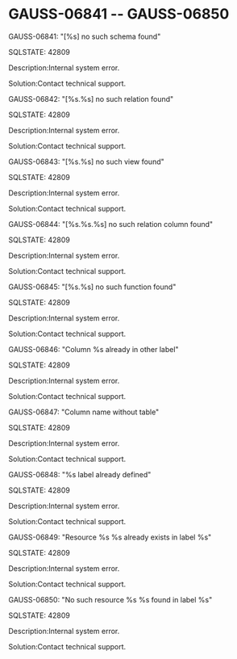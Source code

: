 # GAUSS-06841 -- GAUSS-06850<a name="EN-US_TOPIC_0302073308"></a>

GAUSS-06841: "\[%s\] no such schema found"

SQLSTATE: 42809

Description:Internal system error.

Solution:Contact technical support.

GAUSS-06842: "\[%s.%s\] no such relation found"

SQLSTATE: 42809

Description:Internal system error.

Solution:Contact technical support.

GAUSS-06843: "\[%s.%s\] no such view found"

SQLSTATE: 42809

Description:Internal system error.

Solution:Contact technical support.

GAUSS-06844: "\[%s.%s.%s\] no such relation column found"

SQLSTATE: 42809

Description:Internal system error.

Solution:Contact technical support.

GAUSS-06845: "\[%s.%s\] no such function found"

SQLSTATE: 42809

Description:Internal system error.

Solution:Contact technical support.

GAUSS-06846: "Column %s already in other label"

SQLSTATE: 42809

Description:Internal system error.

Solution:Contact technical support.

GAUSS-06847: "Column name without table"

SQLSTATE: 42809

Description:Internal system error.

Solution:Contact technical support.

GAUSS-06848: "%s label already defined"

SQLSTATE: 42809

Description:Internal system error.

Solution:Contact technical support.

GAUSS-06849: "Resource %s %s already exists in label %s"

SQLSTATE: 42809

Description:Internal system error.

Solution:Contact technical support.

GAUSS-06850: "No such resource %s %s found in label %s"

SQLSTATE: 42809

Description:Internal system error.

Solution:Contact technical support.


